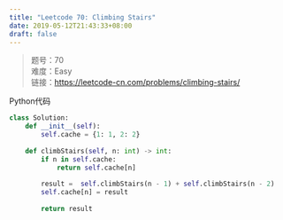 ```yaml
---
title: "Leetcode 70: Climbing Stairs"
date: 2019-05-12T21:43:33+08:00
draft: false
---
```


> 题号：70 <br>
> 难度：Easy <br>
> 链接：https://leetcode-cn.com/problems/climbing-stairs/


Python代码
```python
class Solution:
    def __init__(self):
        self.cache = {1: 1, 2: 2}
    
    def climbStairs(self, n: int) -> int:
        if n in self.cache:
            return self.cache[n]
        
        result =  self.climbStairs(n - 1) + self.climbStairs(n - 2)
        self.cache[n] = result
        
        return result
```